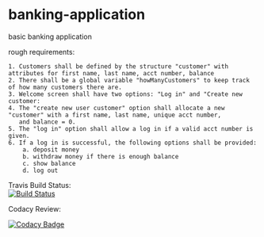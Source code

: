 # banking-application
basic banking application

rough requirements:

    1. Customers shall be defined by the structure "customer" with attributes for first name, last name, acct number, balance
    2. There shall be a global variable "howManyCustomers" to keep track of how many customers there are.
    3. Welcome screen shall have two options: "Log in" and "Create new customer:
    4. The "create new user customer" option shall allocate a new "customer" with a first name, last name, unique acct number,
       and balance = 0.
    5. The "log in" option shall allow a log in if a valid acct number is given.
    6. If a log in is successful, the following options shall be provided:
        a. deposit money
        b. withdraw money if there is enough balance
        c. show balance
        d. log out
    
Travis Build Status:    
[![Build Status](https://travis-ci.com/Erick-D-S/banking-application.svg?branch=master)](https://travis-ci.com/Erick-D-S/banking-application)

Codacy Review:

[![Codacy Badge](https://app.codacy.com/project/badge/Grade/4ed056e9d2cd44c2a6c3eee3dbd86241)](https://www.codacy.com/manual/Erick-D-S/banking-application?utm_source=github.com&amp;utm_medium=referral&amp;utm_content=Erick-D-S/banking-application&amp;utm_campaign=Badge_Grade)
